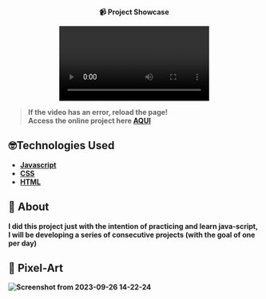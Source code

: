 <strong><div align="center">
 📹 Project Showcase

  <video src="https://github.com/LuckxSz/Pixel-Art-Generator/assets/135531180/723e71c6-b35f-4536-88ae-33e51a465e20">
</div>


> **If the video has an error, reload the page!**<br>
> Access the online project here  **[AQUI](https://luckxsz.github.io/Pixel-Art-Generator/)**


## 🤓Technologies Used

-   [Javascript](https://developer.mozilla.org/en-US/docs/Web/JavaScript)
-   [CSS](https://developer.mozilla.org/en-US/docs/Web/CSS)
-   [HTML](https://developer.mozilla.org/en-US/docs/Web/HTML)

## 📝 About

I did this project just with the intention of practicing and learn java-script, I will be developing a series of consecutive projects (with the goal of one per day)
<strong/>


## 🥰 Pixel-Art
![Screenshot from 2023-09-26 14-22-24](https://github.com/LuckxSz/Pixel-Art-Generator/assets/135531180/a9c82c69-aeac-4ea6-8dce-5a8add481c4a)
